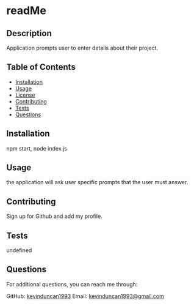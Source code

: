 # readMe


## Description
Application prompts user to enter details about their project.

## Table of Contents
* [Installation](#installation)
* [Usage](#usage)
* [License](#license)
* [Contributing](#contributing)
* [Tests](#tests)
* [Questions](#questions)

## Installation
npm start, node index.js

## Usage
the application will ask user specific prompts that the user must answer.



## Contributing
Sign up for Github and add my profile.

## Tests
undefined

## Questions
For additional questions, you can reach me through:

GitHub: [kevinduncan1993](https://github.com/kevinduncan1993)
Email: kevinduncan1993@gmail.com
